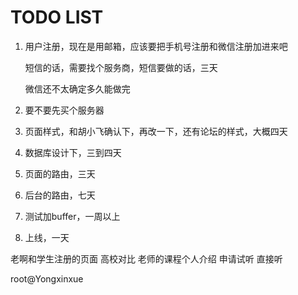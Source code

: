 TODO LIST
======

1. 用户注册，现在是用邮箱，应该要把手机号注册和微信注册加进来吧

    短信的话，需要找个服务商，短信要做的话，三天
    
    微信还不太确定多久能做完
2. 要不要先买个服务器
2. 页面样式，和胡小飞确认下，再改一下，还有论坛的样式，大概四天
3. 数据库设计下，三到四天
4. 页面的路由，三天
5. 后台的路由，七天
7. 测试加buffer，一周以上
8. 上线，一天


老啊和学生注册的页面
高校对比
老师的课程个人介绍
申请试听 直接听


root@Yongxinxue

